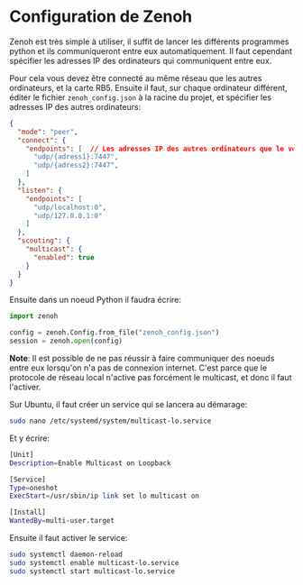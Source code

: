 # Configuration de Zenoh

Zenoh est très simple à utiliser, il suffit de lancer les différents programmes python et ils communiqueront entre eux automatiquement. Il faut cependant
spécifier les adresses IP des ordinateurs qui communiquent entre eux.

Pour cela vous devez être connecté au même réseau que les autres ordinateurs, et la carte RB5. Ensuite il faut, sur chaque ordinateur différent,
éditer le fichier `zenoh_config.json` à la racine du projet, et spécifier les adresses IP des autres ordinateurs:

```json
{
  "mode": "peer",
  "connect": {
    "endpoints": [  // Les adresses IP des autres ordinateurs que le votre, avec le port 7447 et le protocole udp
      "udp/{adress1}:7447",
      "udp/{adress2}:7447",
    ]
  },
  "listen": {
    "endpoints": [
      "udp/localhost:0",
      "udp/127.0.0.1:0"
    ]
  },
  "scouting": {
    "multicast": {
      "enabled": true
    }
  }
}
```

Ensuite dans un noeud Python il faudra écrire:

```python
import zenoh

config = zenoh.Config.from_file("zenoh_config.json")
session = zenoh.open(config)
```

**Note**: Il est possible de ne pas réussir à faire communiquer des noeuds entre eux lorsqu'on n'a pas de connexion internet. C'est parce que le
protocole de réseau local n'active pas forcément le multicast, et donc il faut l'activer.

Sur Ubuntu, il faut créer un service qui se lancera au démarage:

```bash
sudo nano /etc/systemd/system/multicast-lo.service
```

Et y écrire:

```bash
[Unit]
Description=Enable Multicast on Loopback

[Service]
Type=oneshot
ExecStart=/usr/sbin/ip link set lo multicast on

[Install]
WantedBy=multi-user.target
```

Ensuite il faut activer le service:

```bash
sudo systemctl daemon-reload
sudo systemctl enable multicast-lo.service
sudo systemctl start multicast-lo.service
```
